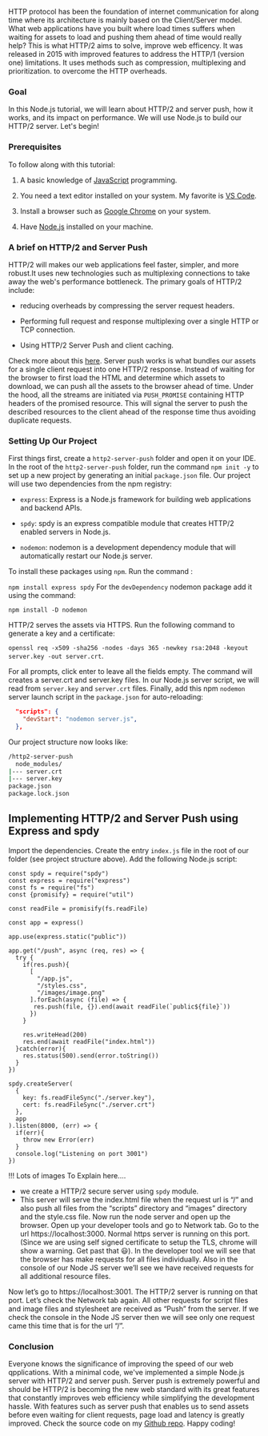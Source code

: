 HTTP protocol has been the foundation of internet communication for along time where its architecture is mainly based on the Client/Server model. What web applications have you built where load times suffers when waiting for assets to load and pushing them ahead of time would really help? This is what HTTP/2 aims to solve, improve web efficency. It was released in 2015 with improved features to address the HTTP/1 (version one) limitations. It uses methods such as compression, multiplexing and prioritization. to overcome the HTTP overheads.

### Goal
In this Node.js tutorial, we will learn about HTTP/2 and server push, how it works, and its impact on performance. We will use Node.js to build our HTTP/2 server. Let's begin!

### Prerequisites

To follow along with this tutorial:
1. A basic knowledge of [JavaScript](https://www.w3schools.com/js/DEFAULT.asp) programming.

2. You need a text editor installed on your system. My favorite is [VS Code](https://code.visualstudio.com/download).

3. Install a browser such as [Google Chrome](https://www.google.com/chrome/) on your system.

4. Have [Node.js](https://nodejs.org/en/) installed on your machine.

### A brief on HTTP/2 and Server Push

HTTP/2 will makes our web applications feel faster, simpler, and more robust.It uses new technologies such as multiplexing connections to take away the web's performance bottleneck. The primary goals of HTTP/2 include:
- reducing overheads by compressing the server request headers.

- Performing full request and response multiplexing over a single HTTP or TCP connection.

- Using HTTP/2 Server Push and client caching. 

Check more about this [here](https://developers.google.com/web/fundamentals/performance/http2).
Server push works is what bundles our assets for a single client request into one HTTP/2 response. Instead of waiting for the browser to first load the HTML and determine which assets to download, we can push all the assets to the browser ahead of time. Under the hood, all the streams are initiated via `PUSH_PROMISE` containing HTTP headers of the promised resource. This will signal the server to push the described resources to the client ahead of the response time thus avoiding duplicate requests.



### Setting Up Our Project

First things first, create a `http2-server-push` folder and open it on your IDE. In the root of the `http2-server-push` folder, run the command `npm init -y` to set up a new project by generating an initial `package.json` file. Our project will use two dependencies from the npm registry:

- `express`:  Express is a Node.js framework for building web applications and backend APIs.

- `spdy`: spdy is an express compatible module that creates HTTP/2 enabled servers in Node.js.

- `nodemon`: nodemon is a development dependency module that will automatically restart our Node.js server.

To install these packages using `npm`. Run the command :

`npm install express spdy`
For the `devDependency` nodemon package add it using the command:

`npm install -D nodemon` 

HTTP/2 serves the assets via HTTPS. Run the following command to generate a key and a certificate:

```openssl req -x509 -sha256 -nodes -days 365 -newkey rsa:2048 -keyout server.key -out server.crt```.

For all prompts, click enter to leave all the fields empty. The command will creates a server.crt and server.key files. In our Node.js server script, we will read from `server.key` and `server.crt` files. Finally, add this npm `nodemon` server launch script in the `package.json` for auto-reloading:
```JSON
  "scripts": {
    "devStart": "nodemon server.js",
  },
``` 
Our project structure now looks like:

```bash
/http2-server-push
  node_modules/
|--- server.crt
|--- server.key
package.json
package.lock.json
```
## Implementing HTTP/2 and Server Push using Express and spdy
Import the dependencies. Create the entry `index.js` file in the root of our folder (see project structure above). Add the following Node.js script:

```JS
const spdy = require("spdy")
const express = require("express")
const fs = require("fs")
const {promisify} = require("util")

const readFile = promisify(fs.readFile)

const app = express()

app.use(express.static("public"))

app.get("/push", async (req, res) => {
  try {
    if(res.push){
      [
        "/app.js",
        "/styles.css",
        "/images/image.png"
      ].forEach(async (file) => {
       res.push(file, {}).end(await readFile(`public${file}`))
      })
    }

    res.writeHead(200)
    res.end(await readFile("index.html"))
  }catch(error){
    res.status(500).send(error.toString())
  }
})

spdy.createServer(
  {
    key: fs.readFileSync("./server.key"),
    cert: fs.readFileSync("./server.crt")
  },
  app
).listen(8000, (err) => {
  if(err){
    throw new Error(err)
  }
  console.log("Listening on port 3001")
})
```

!!! Lots of images To Explain here....

- we create a HTTP/2 secure server using `spdy` module. 
- This server will serve the index.html file when the request url is “/” and also push all files from the “scripts” directory and “images” directory and the style.css file.
Now run the node server and open up the browser. Open up your developer tools and go to Network tab. Go to the url https://localhost:3000. Normal https server is running on this port. (Since we are using self signed certificate to setup the TLS, chrome will show a warning. Get past that 😃). In the developer tool we will see that the browser has make requests for all files individually. Also in the console of our Node JS server we’ll see we have received requests for all additional resource files.


Now let’s go to https://localhost:3001. The HTTP/2 server is running on that port. Let’s check the Network tab again.
All other requests for script files and image files and stylesheet are received as “Push” from the server. If we check the console in the Node JS server then we will see only one request came this time that is for the url “/”.

### Conclusion
Everyone knows the significance of improving the speed of our web qpplications. With a minimal code, we've implemented a simple Node.js server with HTTP/2 and server push. Server push is extremely powerful and should be 
HTTP/2 is becoming the new web standard with its great features that constantly improves web efficiency while simplifying the development hassle. With features such as server push that enables us to send assets before even waiting for client requests, page load and latency is greatly improved. Check the source code on my [Github repo](https://github.com/Bradley8555/HTTP-2-Server-Push). Happy coding!
